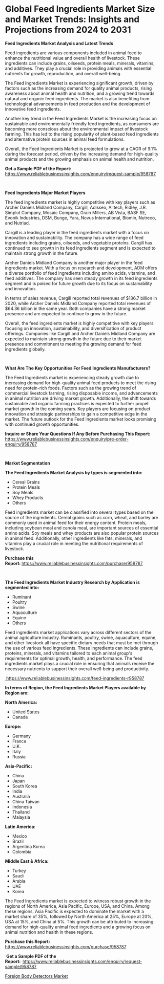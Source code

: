 <p><h1>Global Feed Ingredients Market Size and Market Trends: Insights and Projections from 2024 to 2031</h1></p><p><strong>Feed Ingredients Market Analysis and Latest Trends</strong></p>
<p><p>Feed ingredients are various components included in animal feed to enhance the nutritional value and overall health of livestock. These ingredients can include grains, oilseeds, protein meals, minerals, vitamins, and additives. They play a crucial role in providing animals with essential nutrients for growth, reproduction, and overall well-being.</p><p>The Feed Ingredients Market is experiencing significant growth, driven by factors such as the increasing demand for quality animal products, rising awareness about animal health and nutrition, and a growing trend towards natural and organic feed ingredients. The market is also benefiting from technological advancements in feed production and the development of innovative feed ingredients.</p><p>Another key trend in the Feed Ingredients Market is the increasing focus on sustainable and environmentally friendly feed ingredients, as consumers are becoming more conscious about the environmental impact of livestock farming. This has led to the rising popularity of plant-based feed ingredients and alternative protein sources in animal feed formulations.</p><p>Overall, the Feed Ingredients Market is projected to grow at a CAGR of 9.1% during the forecast period, driven by the increasing demand for high-quality animal products and the growing emphasis on animal health and nutrition.</p></p>
<p><strong>Get a Sample PDF of the Report:&nbsp;</strong> <a href="https://www.reliablebusinessinsights.com/enquiry/request-sample/958787">https://www.reliablebusinessinsights.com/enquiry/request-sample/958787</a></p>
<p>&nbsp;</p>
<p><strong>Feed Ingredients Major Market Players</strong></p>
<p><p>The feed ingredients market is highly competitive with key players such as Archer Daniels Midland Company, Cargill, Adisseo, Alltech, Ridley, J.R. Simplot Company, Mosaic Company, Grain Millers, AB Vista, BASF SE, Evonik Industries, DSM, Bunge, Yara, Novus International, Biomin, Nutreco, and Nutriad.</p><p>Cargill is a leading player in the feed ingredients market with a focus on innovation and sustainability. The company has a wide range of feed ingredients including grains, oilseeds, and vegetable proteins. Cargill has continued to see growth in its feed ingredients segment and is expected to maintain strong growth in the future.</p><p>Archer Daniels Midland Company is another major player in the feed ingredients market. With a focus on research and development, ADM offers a diverse portfolio of feed ingredients including amino acids, vitamins, and feed additives. The company has seen steady growth in its feed ingredients segment and is poised for future growth due to its focus on sustainability and innovation.</p><p>In terms of sales revenue, Cargill reported total revenues of $136.7 billion in 2020, while Archer Daniels Midland Company reported total revenues of $64.36 billion in the same year. Both companies have a strong market presence and are expected to continue to grow in the future.</p><p>Overall, the feed ingredients market is highly competitive with key players focusing on innovation, sustainability, and diversification of product offerings. Companies like Cargill and Archer Daniels Midland Company are expected to maintain strong growth in the future due to their market presence and commitment to meeting the growing demand for feed ingredients globally.</p></p>
<p>&nbsp;</p>
<p><strong>What Are The Key Opportunities For Feed Ingredients Manufacturers?</strong></p>
<p><p>The Feed Ingredients market is experiencing steady growth due to increasing demand for high-quality animal feed products to meet the rising need for protein-rich foods. Factors such as the growing trend of commercial livestock farming, rising disposable income, and advancements in animal nutrition are driving market growth. Additionally, the shift towards sustainable and organic farming practices is expected to further propel market growth in the coming years. Key players are focusing on product innovation and strategic partnerships to gain a competitive edge in the market. The future outlook for the Feed Ingredients market looks promising with continued growth opportunities.</p></p>
<p><strong>Inquire or Share Your Questions If Any Before Purchasing This Report:</strong> <a href="https://www.reliablebusinessinsights.com/enquiry/pre-order-enquiry/958787">https://www.reliablebusinessinsights.com/enquiry/pre-order-enquiry/958787</a></p>
<p>&nbsp;</p>
<p><strong>Market Segmentation</strong></p>
<p><strong>The Feed Ingredients Market Analysis by types is segmented into:</strong></p>
<p><ul><li>Cereal Grains</li><li>Protein Meals</li><li>Soy Meals</li><li>Whey Products</li><li>Others</li></ul></p>
<p><p>Feed ingredients market can be classified into several types based on the source of the ingredients. Cereal grains such as corn, wheat, and barley are commonly used in animal feed for their energy content. Protein meals, including soybean meal and canola meal, are important sources of essential amino acids. Soy meals and whey products are also popular protein sources in animal feed. Additionally, other ingredients like fats, minerals, and vitamins play a crucial role in meeting the nutritional requirements of livestock.</p></p>
<p><strong>Purchase this Report:&nbsp;</strong><a href="https://www.reliablebusinessinsights.com/purchase/958787">https://www.reliablebusinessinsights.com/purchase/958787</a></p>
<p>&nbsp;</p>
<p><strong>The Feed Ingredients Market Industry Research by Application is segmented into:</strong></p>
<p><ul><li>Ruminant</li><li>Poultry</li><li>Swine</li><li>Aquaculture</li><li>Equine</li><li>Others</li></ul></p>
<p><p>Feed ingredients market applications vary across different sectors of the animal agriculture industry. Ruminants, poultry, swine, aquaculture, equine, and other livestock all have specific dietary needs that must be met through the use of various feed ingredients. These ingredients can include grains, proteins, minerals, and vitamins tailored to each animal group's requirements for optimal growth, health, and performance. The feed ingredients market plays a crucial role in ensuring that animals receive the necessary nutrients to support their overall well-being and productivity.</p></p>
<p><a href="https://www.reliablebusinessinsights.com/feed-ingredients-r958787">&nbsp;https://www.reliablebusinessinsights.com/feed-ingredients-r958787</a></p>
<p><strong>In terms of Region, the Feed Ingredients Market Players available by Region are:</strong></p>
<p>
    <p> <strong> North America: </strong>
        <ul>
            <li>United States</li>
            <li>Canada</li>
        </ul>
        </p> 
    <p> <strong> Europe: </strong>
        <ul>
            <li>Germany</li>
            <li>France</li>
            <li>U.K.</li>
            <li>Italy</li>
            <li>Russia</li>
        </ul>
        </p> 
    <p> <strong> Asia-Pacific: </strong>
        <ul>
            <li>China</li>
            <li>Japan</li>
            <li>South Korea</li>
            <li>India</li>
            <li>Australia</li>
            <li>China Taiwan</li>
            <li>Indonesia</li>
            <li>Thailand</li>
            <li>Malaysia</li>
        </ul>
        </p> 
    <p> <strong> Latin America: </strong>
        <ul>
            <li>Mexico</li>
            <li>Brazil</li>
            <li>Argentina Korea</li>
            <li>Colombia</li>
        </ul>
        </p> 
    <p> <strong> Middle East & Africa: </strong>
        <ul>
            <li>Turkey</li>
            <li>Saudi</li>
            <li>Arabia</li>
            <li>UAE</li>
            <li>Korea</li>
        </ul>
    </p>
    </p>
<p><p>The Feed Ingredients market is expected to witness robust growth in the regions of North America, Asia Pacific, Europe, USA, and China. Among these regions, Asia Pacific is expected to dominate the market with a market share of 35%, followed by North America at 25%, Europe at 20%, USA at 15%, and China at 5%. This growth can be attributed to increasing demand for high-quality animal feed ingredients and a growing focus on animal nutrition and health in these regions.</p></p>
<p><strong>Purchase this Report: </strong><a href="https://www.reliablebusinessinsights.com/purchase/958787">https://www.reliablebusinessinsights.com/purchase/958787</a></p>
<p>&nbsp;<strong>Get a Sample PDF of the Report:&nbsp;&nbsp;</strong><a href="https://www.reliablebusinessinsights.com/enquiry/request-sample/958787">https://www.reliablebusinessinsights.com/enquiry/request-sample/958787</a></p>
<p><strong></strong></p>
<p><p><a href="https://github.com/nhteumcc68/Market-Research-Report-List-1/blob/main/foreign-body-detectors-market.md">Foreign Body Detectors Market</a></p></p>